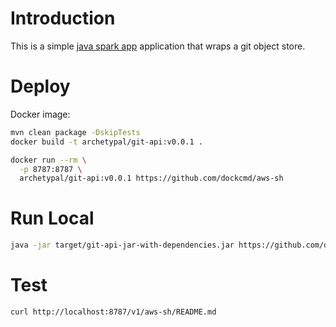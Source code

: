 # Introduction

This is a simple [java spark app](src/main/java/io/archetypal/spark/Spark.java) application that wraps
a git object store.

# Deploy

Docker image:

```bash
mvn clean package -DskipTests
docker build -t archetypal/git-api:v0.0.1 .
```

```bash
docker run --rm \
  -p 8787:8787 \
  archetypal/git-api:v0.0.1 https://github.com/dockcmd/aws-sh
```

# Run Local

```bash
java -jar target/git-api-jar-with-dependencies.jar https://github.com/dockcmd/aws-sh
```

# Test

```bash
curl http://localhost:8787/v1/aws-sh/README.md
```
